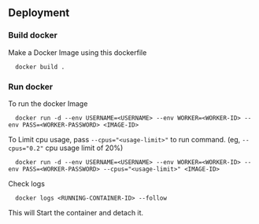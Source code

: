 
## Deployment

### Build docker
Make a Docker Image using this dockerfile 

```
  docker build .
```

### Run docker
To run the docker Image

```
  docker run -d --env USERNAME=<USERNAME> --env WORKER=<WORKER-ID> --env PASS=<WORKER-PASSWORD> <IMAGE-ID>
``` 
To Limit cpu usage, pass `--cpus="<usage-limit>"` to run command. (eg, `--cpus="0.2"` cpu usage limit of 20%)
```
  docker run -d --env USERNAME=<USERNAME> --env WORKER=<WORKER-ID> --env PASS=<WORKER-PASSWORD> --cpus="<usage-limit>" <IMAGE-ID>
``` 
Check logs 
```
  docker logs <RUNNING-CONTAINER-ID> --follow
```

This will Start the container and detach it.
